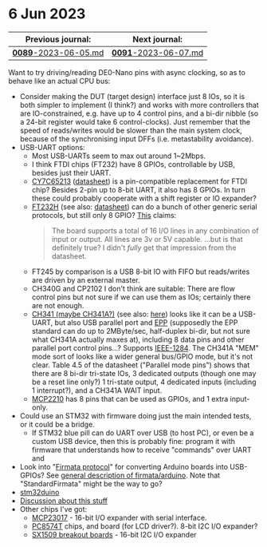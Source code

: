 # 6 Jun 2023

| Previous journal: | Next journal: |
|-|-|
| [**0089**-2023-06-05.md](./0089-2023-06-05.md) | [**0091**-2023-06-07.md](./0091-2023-06-07.md) |


Want to try driving/reading DE0-Nano pins with async clocking, so as to behave like an actual CPU bus:

*   Consider making the DUT (target design) interface just 8 IOs, so it is both simpler to implement (I think?)
    and works with more controllers that are IO-constrained, e.g. have up to 4 control pins, and a bi-dir nibble
    (so a 24-bit register would take 6 control-clocks). Just remember that the speed of reads/writes would be
    slower than the main system clock, because of the synchronising input DFFs (i.e. metastability avoidance).
*   USB-UART options:
    *   Most USB-UARTs seem to max out around 1~2Mbps.
    *   I think FTDI chips (FT232) have 8 GPIOs, controllable by USB, besides just their UART.
    *   [CY7C65213](https://www.digikey.com.au/en/products/detail/cypress-semiconductor-corp/CY7C65213-28PVXI/4765755?utm_adgroup=General&utm_source=google&utm_medium=cpc&utm_campaign=Dynamic%20Search_EN_Product&utm_term=&productid=&utm_id=go_cmp-186164369_adg-11178764849_ad-399539476519_dsa-400671891782_dev-c_ext-52553484031_prd-_sig-CjwKCAjwsvujBhAXEiwA_UXnAO5J0UogPJSq32ci8FQ3f7mMwnLK6-bNPumX4jkVNuEdWCz915pu9hoCKm8QAvD_BwE&gad=1&gclid=CjwKCAjwsvujBhAXEiwA_UXnAO5J0UogPJSq32ci8FQ3f7mMwnLK6-bNPumX4jkVNuEdWCz915pu9hoCKm8QAvD_BwE)
        ([datasheet](https://rocelec.widen.net/view/pdf/lbnf5iposc/CYPR-S-A0004572493-1.pdf?t.download=true&u=5oefqw)) is a pin-compatible replacement for FTDI chip?
        Besides 2-pin up to 8-bit UART, it also has 8 GPIOs. In turn these could probably cooperate with a shift register or IO expander?
    *   [FT232H](https://www.adafruit.com/product/2264) (see also: [datasheet](https://ftdichip.com/wp-content/uploads/2020/07/DS_FT232H.pdf))
        can do a bunch of other generic serial protocols, but still only 8 GPIO?
        [This](https://hamvoip.org/hamradio/USBtoGPIO/) claims:
        >   The board supports a total of 16 I/O lines in any combination of input or output. All lines are 3v or 5V capable.
        ...but is that definitely true? I didn't *fully* get that impression from the datasheet.
    *   FT245 by comparison is a USB 8-bit IO with FIFO but reads/writes are driven by an external master.
    *   CH340G and CP2102 I don't think are suitable: There are flow control pins but not sure if
        we can use them as IOs; certainly there are not enough.
    *   [CH341 (maybe CH341A?)](https://www.anok.ceti.pl/download/ch341ds1.pdf) (see also: [here](http://www.wch-ic.com/products/CH341.html))
        looks like it can be a USB-UART,
        but also USB parallel port and [EPP](https://en.wikipedia.org/wiki/IEEE_1284#IEEE_1284_modes) (supposedly
        the EPP standard can do up to 2MByte/sec, half-duplex bi-dir, but not sure what CH341A actually maxes at),
        including 8 data pins and other parallel port control pins...?
        Supports [IEEE-1284](https://en.wikipedia.org/wiki/IEEE_1284).
        The CH341A "MEM" mode sort of looks like a wider general bus/GPIO mode, but it's not clear.
        Table 4.5 of the datasheet ("Parallel mode pins") shows that there are 8 bi-dir tri-state IOs,
        3 dedicated outputs (though one may be a reset line only?)
        1 tri-state output, 4 dedicated inputs (including 1 interrupt?), and a CH341A WAIT input.
    *   [MCP2210](https://au.mouser.com/datasheet/2/268/MCP2210_USB_to_SPI_Protocol_Converter_with_GPIO__H-2585460.pdf)
        has 8 pins that can be used as GPIOs, and 1 extra input-only.
*   Could use an STM32 with firmware doing just the main intended tests, or it could be a bridge.
    *   If STM32 blue pill can do UART over USB (to host PC), or even be a custom USB device,
        then this is probably fine: program it with firmware that understands how to receive "commands"
        over UART and 
*   Look into "[Firmata protocol](https://github.com/firmata/protocol)" for converting Arduino boards into USB-GPIOs?
    See [general description of firmata/arduino](https://github.com/firmata/arduino). Note that "StandardFirmata"
    might be the way to go?
*   [stm32duino](https://github.com/stm32duino)
*   [Discussion about this stuff](https://www.eevblog.com/forum/microcontrollers/blue-pill-as-a-versatile-interface/)
*   Other chips I've got:
    *   [MCP23017](https://ww1.microchip.com/downloads/en/devicedoc/20001952c.pdf) - 16-bit I/O expander with serial interface.
    *   [PC8574T](https://www.ti.com/product/PCF8574?utm_source=google&utm_medium=cpc&utm_campaign=asc-null-null-GPN_EN-cpc-pf-google-soas&utm_content=PCF8574&ds_k=PCF8574+Datasheet&DCM=yes&gclid=CjwKCAjwsvujBhAXEiwA_UXnANMzhAjyz0bdZUwPuvQ7Afy_hg7jABLcgJ37s3x6XpzLOyZVtRZyBRoCqSYQAvD_BwE&gclsrc=aw.ds) chips, and board (for LCD driver?).
        8-bit I2C I/O expander?
    *   [SX1509 breakout boards](https://www.sparkfun.com/products/13601) - 16-bit I2C I/O expander
